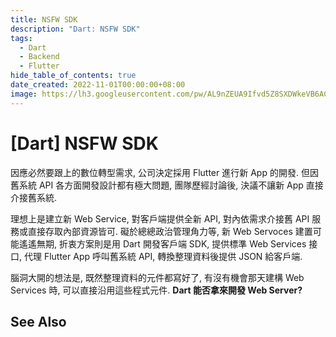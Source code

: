 ```yaml
---
title: NSFW SDK
description: "Dart: NSFW SDK"
tags:
  - Dart
  - Backend
  - Flutter
hide_table_of_contents: true
date_created: 2022-11-01T00:00:00+08:00
image: https://lh3.googleusercontent.com/pw/AL9nZEUA9Ifvd5Z8SXDWkeVB6AC4MPGwnXaL6kBXNPoXwOQQ2jOcZ1Jw_0p8TKK8C3ZX0e67_FOY15eDrm7aaXSQJcKtoUzC80SAQEHsaBy6qS2AqNNs5VUFNXBKm439y_1wkvmDl-PnL8ReojnIumNlEvOXBg=w800-no?authuser=0
---
```


[Dart] NSFW SDK
===============

因應必然要跟上的數位轉型需求, 公司決定採用 Flutter 進行新 App 的開發.
但因舊系統 API 各方面開發設計都有極大問題, 團隊歷經討論後, 決議不讓新 App 直接介接舊系統.

理想上是建立新 Web Service, 對客戶端提供全新 API, 
對內依需求介接舊 API 服務或直接存取內部資源皆可.
礙於總總政治管理角力等, 新 Web Servoces 建置可能遙遙無期,
折衷方案則是用 Dart 開發客戶端 SDK, 提供標準 Web Services 接口,
代理 Flutter App 呼叫舊系統 API, 轉換整理資料後提供 JSON 給客戶端. 

腦洞大開的想法是, 既然整理資料的元件都寫好了, 有沒有機會那天建構 Web Services 時, 
可以直接沿用這些程式元件. __Dart 能否拿來開發 Web Server?__ 




See Also
--------

